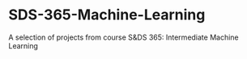 # SDS-365-Machine-Learning
A selection of projects from course S&amp;DS 365: Intermediate Machine Learning
